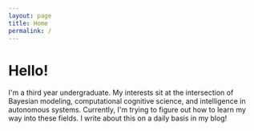 ```yaml
---
layout: page
title: Home
permalink: /
---
```


# Hello!

I'm a third year undergraduate. My interests sit at the intersection of Bayesian modeling, computational cognitive science, and intelligence in autonomous systems. Currently, I'm trying to figure out how to learn my way into these fields. I write about this on a daily basis in my blog!
